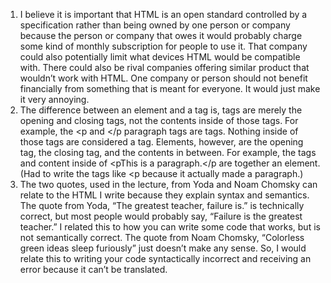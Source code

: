 1. I believe it is important that HTML is an open standard controlled by a specification rather than being owned by one person or company because the person or company that owes it would probably charge some kind of monthly subscription for people to use it. That company could also potentially limit what devices HTML would be compatible with. There could also be rival companies offering similar product that wouldn’t work with HTML. One company or person should not benefit financially from something that is meant for everyone. It would just make it very annoying.
2. The difference between an element and a tag is, tags are merely the opening and closing tags, not the contents inside of those tags. For example, the <p and </p paragraph tags are tags. Nothing inside of those tags are considered a tag. Elements, however, are the opening tag, the closing tag, and the contents in between. For example, the tags and content inside of <pThis is a paragraph.</p are together an element. (Had to write the tags like <p because it actually made a paragraph.)
3. The two quotes, used in the lecture, from Yoda and Noam Chomsky can relate to the HTML I write because they explain syntax and semantics. The quote from Yoda, “The greatest teacher, failure is.” is technically correct, but most people would probably say, “Failure is the greatest teacher.” I related this to how you can write some code that works, but is not semantically correct. The quote from Noam Chomsky, “Colorless green ideas sleep furiously” just doesn’t make any sense. So, I would relate this to writing your code syntactically incorrect and receiving an error because it can’t be translated.
